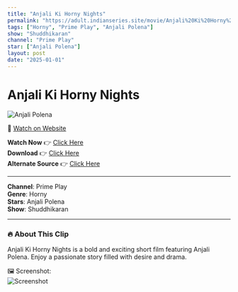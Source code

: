 ```yaml
---
title: "Anjali Ki Horny Nights"
permalink: "https://adult.indianseries.site/movie/Anjali%20Ki%20Horny%20Nights"
tags: ["Horny", "Prime Play", "Anjali Polena"]
show: "Shuddhikaran"
channel: "Prime Play"
star: ["Anjali Polena"]
layout: post
date: "2025-01-01"
---
```


# Anjali Ki Horny Nights

![Anjali Polena](https://shorts.desisins.com/wp-content/uploads/2024/06/Anjali-Ki-Horny-Nights-DesiSins.com_.jpg)

🔗 [Watch on Website](https://adult.indianseries.site/movie/Anjali%20Ki%20Horny%20Nights)

**Watch Now** 👉 [Click Here](https://adult.indianseries.site/movie/Anjali%20Ki%20Horny%20Nights)  
**Download** 👉 [Click Here](https://adult.indianseries.site/movie/Anjali%20Ki%20Horny%20Nights)  
**Alternate Source** 👉 [Click Here](https://adult.indianseries.site/movie/Anjali%20Ki%20Horny%20Nights)

---

**Channel**: Prime Play  
**Genre**: Horny  
**Stars**: Anjali Polena  
**Show**: Shuddhikaran

---

### 🔥 About This Clip

Anjali Ki Horny Nights is a bold and exciting short film featuring Anjali Polena. Enjoy a passionate story filled with desire and drama.
 
🖼️ Screenshot:  
![Screenshot](https://shorts.desisins.com/wp-content/uploads/2024/06/Anjali-Ki-Horny-Nights-DesiSins.com_.jpg)
